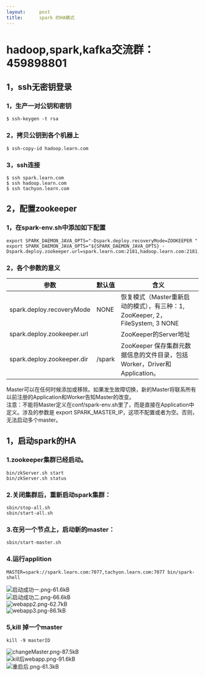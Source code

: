 ```yaml
---
layout:     post
title:      spark 的HA模式
---
```

<div id="article_content" class="article_content clearfix csdn-tracking-statistics" data-pid="blog" data-mod="popu_307" data-dsm="post">
								            <div id="content_views" class="markdown_views prism-atom-one-dark">
							<!-- flowchart 箭头图标 勿删 -->
							<svg xmlns="http://www.w3.org/2000/svg" style="display: none;"><path stroke-linecap="round" d="M5,0 0,2.5 5,5z" id="raphael-marker-block" style="-webkit-tap-highlight-color: rgba(0, 0, 0, 0);"></path></svg>
							<h1 id="hadoopsparkkafka交流群459898801">hadoop,spark,kafka交流群：459898801</h1>



<h2 id="1ssh无密钥登录">1，ssh无密钥登录</h2>



<h3 id="1生产一对公钥和密钥">1，生产一对公钥和密钥</h3>



<pre class="prettyprint"><code class=" hljs lasso">$ ssh<span class="hljs-attribute">-keygen</span> <span class="hljs-attribute">-t</span> rsa</code></pre>



<h3 id="2拷贝公钥到各个机器上">2，拷贝公钥到各个机器上</h3>



<pre class="prettyprint"><code class=" hljs avrasm">$ ssh-copy-id hadoop<span class="hljs-preprocessor">.learn</span><span class="hljs-preprocessor">.com</span></code></pre>



<h3 id="3ssh连接">3，ssh连接</h3>



<pre class="prettyprint"><code class=" hljs avrasm">$ ssh spark<span class="hljs-preprocessor">.learn</span><span class="hljs-preprocessor">.com</span>
$ ssh hadoop<span class="hljs-preprocessor">.learn</span><span class="hljs-preprocessor">.com</span>
$ ssh tachyon<span class="hljs-preprocessor">.learn</span><span class="hljs-preprocessor">.com</span></code></pre>



<h2 id="2配置zookeeper">2，配置zookeeper</h2>



<h3 id="1在spark-envsh中添加如下配置">1，在spark-env.sh中添加如下配置</h3>



<pre class="prettyprint"><code class=" hljs bash"><span class="hljs-keyword">export</span> SPARK_DAEMON_JAVA_OPTS=<span class="hljs-string">"-Dspark.deploy.recoveryMode=ZOOKEEPER "</span>  
<span class="hljs-keyword">export</span> SPARK_DAEMON_JAVA_OPTS=<span class="hljs-string">"<span class="hljs-variable">${SPARK_DAEMON_JAVA_OPTS}</span> -Dspark.deploy.zookeeper.url=spark.learn.com:2181,hadoop.learn.com:2181,tachyon.learn.com:2181"</span>  </code></pre>



<h3 id="2各个参数的意义">2，各个参数的意义</h3>

<table>
<thead>
<tr>
  <th>参数</th>
  <th>默认值</th>
  <th>含义</th>
</tr>
</thead>
<tbody><tr>
  <td>spark.deploy.recoveryMode</td>
  <td>NONE</td>
  <td>恢复模式（Master重新启动的模式），有三种：1, ZooKeeper, 2， FileSystem, 3 NONE</td>
</tr>
<tr>
  <td>spark.deploy.zookeeper.url</td>
  <td></td>
  <td>ZooKeeper的Server地址</td>
</tr>
<tr>
  <td>spark.deploy.zookeeper.dir</td>
  <td>/spark</td>
  <td>ZooKeeper 保存集群元数据信息的文件目录，包括Worker，Driver和Application。</td>
</tr>
</tbody></table>


<p>Master可以在任何时候添加或移除。如果发生故障切换，新的Master将联系所有以前注册的Application和Worker告知Master的改变。 <br>
注意：不能将Master定义在conf/spark-env.sh里了，而是直接在Application中定义。涉及的参数是 export SPARK_MASTER_IP，这项不配置或者为空。否则，无法启动多个master。</p>



<h2 id="1启动spark的ha">1，启动spark的HA</h2>



<h3 id="1zookeeper集群已经启动">1.zookeeper集群已经启动。</h3>



<pre class="prettyprint"><code class=" hljs avrasm">bin/zkServer<span class="hljs-preprocessor">.sh</span> start
bin/zkServer<span class="hljs-preprocessor">.sh</span> status</code></pre>



<h3 id="2关闭集群后重新启动spark集群">2.关闭集群后，重新启动spark集群：</h3>



<pre class="prettyprint"><code class=" hljs glsl">sbin/stop-<span class="hljs-built_in">all</span>.sh 
sbin/start-<span class="hljs-built_in">all</span>.sh </code></pre>



<h3 id="3在另一个节点上启动新的master">3.在另一个节点上，启动新的master：</h3>



<pre class="prettyprint"><code class=" hljs sql">sbin/<span class="hljs-operator"><span class="hljs-keyword">start</span>-master.sh </span></code></pre>



<h3 id="4运行applition">4.运行applition</h3>



<pre class="prettyprint"><code class=" hljs avrasm">MASTER=spark://spark<span class="hljs-preprocessor">.learn</span><span class="hljs-preprocessor">.com</span>:<span class="hljs-number">7077</span>,tachyon<span class="hljs-preprocessor">.learn</span><span class="hljs-preprocessor">.com</span>:<span class="hljs-number">7077</span> bin/spark-shell</code></pre>

<p><img src="http://static.zybuluo.com/hadoopMan/jo773b6bd9md0ya0vyozvdz8/%E5%90%AF%E5%8A%A8%E6%88%90%E5%8A%9F%E4%B8%80.png" alt="启动成功一.png-61.6kB" title=""> <br>
<img src="http://static.zybuluo.com/hadoopMan/o45s9o1vzuoeoz7uw2tlmfvj/%E5%90%AF%E5%8A%A8%E6%88%90%E5%8A%9F%E4%BA%8C.png" alt="启动成功二.png-66.6kB" title=""> <br>
<img src="http://static.zybuluo.com/hadoopMan/dtoyk1o8ob3vihxcqnp87iz1/webapp2.png" alt="webapp2.png-62.7kB" title=""> <br>
<img src="http://static.zybuluo.com/hadoopMan/fxlbh79jar9siejeoifdrm3u/webapp3.png" alt="webapp3.png-86.1kB" title=""></p>



<h3 id="5kill-掉一个master">5,kill 掉一个master</h3>



<pre class="prettyprint"><code class=" hljs livecodeserver"><span class="hljs-built_in">kill</span> -<span class="hljs-number">9</span> masterID</code></pre>

<p><img src="http://static.zybuluo.com/hadoopMan/2z1rhk4d7ylcezxkfdmhm5nq/changeMaster.png" alt="changeMaster.png-87.5kB" title=""> <br>
<img src="http://static.zybuluo.com/hadoopMan/ey46m26tg8f9ml1sqiwhjtru/kill%E5%90%8Ewebapp.png" alt="kill后webapp.png-91.6kB" title=""> <br>
<img src="http://static.zybuluo.com/hadoopMan/j9ieakejhg9889j9xl7cggsp/%E9%87%8D%E5%90%AF%E5%90%8E.png" alt="重启后.png-61.3kB" title=""></p>            </div>
						<link href="https://csdnimg.cn/release/phoenix/mdeditor/markdown_views-9e5741c4b9.css" rel="stylesheet">
                </div>